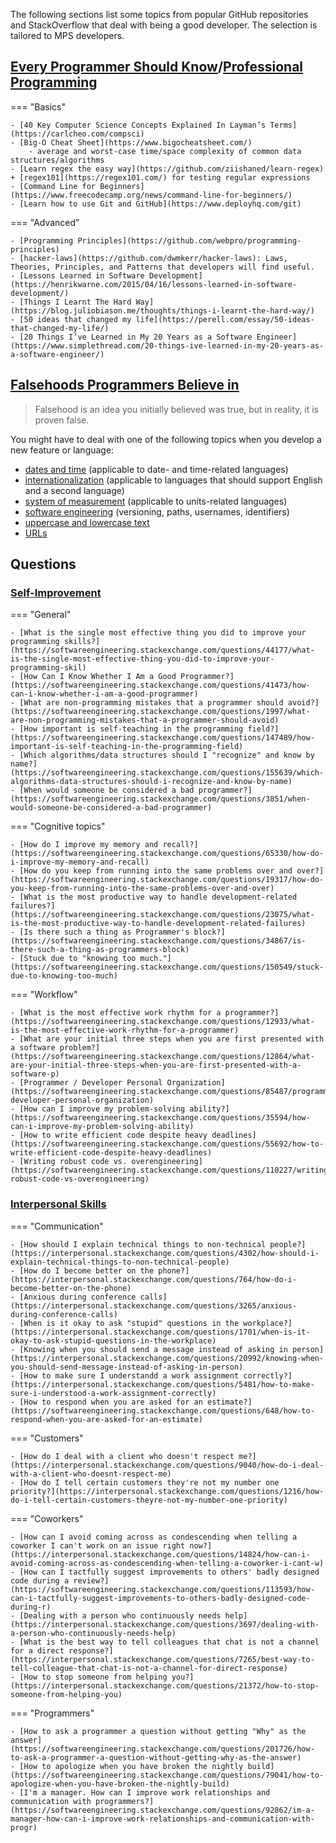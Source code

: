 The following sections list some topics from popular GitHub repositories and StackOverflow that deal with being a good developer.
The selection is tailored to MPS developers.

## [Every Programmer Should Know](https://github.com/mtdvio/every-programmer-should-know)/[Professional Programming](https://github.com/charlax/professional-programming)

=== "Basics"

    - [40 Key Computer Science Concepts Explained In Layman’s Terms](https://carlcheo.com/compsci)
    - [Big-O Cheat Sheet](https://www.bigocheatsheet.com/)
        - average and worst-case time/space complexity of common data structures/algorithms
    - [Learn regex the easy way](https://github.com/ziishaned/learn-regex) + [regex101](https://regex101.com/) for testing regular expressions
    - [Command Line for Beginners](https://www.freecodecamp.org/news/command-line-for-beginners/)
    - [Learn how to use Git and GitHub](https://www.deployhq.com/git)

=== "Advanced"

    - [Programming Principles](https://github.com/webpro/programming-principles)
    - [hacker-laws](https://github.com/dwmkerr/hacker-laws): Laws, Theories, Principles, and Patterns that developers will find useful.
    - [Lessons Learned in Software Development](https://henrikwarne.com/2015/04/16/lessons-learned-in-software-development/)
    - [Things I Learnt The Hard Way](https://blog.juliobiason.me/thoughts/things-i-learnt-the-hard-way/)
    - [50 ideas that changed my life](https://perell.com/essay/50-ideas-that-changed-my-life/)
    - [20 Things I’ve Learned in My 20 Years as a Software Engineer](https://www.simplethread.com/20-things-ive-learned-in-my-20-years-as-a-software-engineer/)

## [Falsehoods Programmers Believe in](https://github.com/kdeldycke/awesome-falsehood)

> Falsehood is an idea you initially believed was true, but in reality, it is proven false.

You might have to deal with one of the following topics when you develop a new feature or language:

- [dates and time](https://github.com/kdeldycke/awesome-falsehood#dates-and-time) (applicable to date- and time-related languages)
- [internationalization](https://github.com/kdeldycke/awesome-falsehood#internationalization) (applicable to languages that should support English and a second language)
- [system of measurement](https://www.stevemoser.org/posts/dev/falsehoods-programmers-believe-about-systems-of-measurement.html) (applicable to units-related languages)
- [software engineering](https://github.com/kdeldycke/awesome-falsehood#software-engineering) (versioning, paths, usernames, identifiers)
- [uppercase and lowercase text](https://www.b-list.org/weblog/2018/nov/26/case/)
- [URLs](https://www.netmeister.org/blog/urls.html)

## Questions

### [Self-Improvement](https://softwareengineering.stackexchange.com/questions/tagged/self-improvement)

=== "General"

    - [What is the single most effective thing you did to improve your programming skills?](https://softwareengineering.stackexchange.com/questions/44177/what-is-the-single-most-effective-thing-you-did-to-improve-your-programming-skil)
    - [How Can I Know Whether I Am a Good Programmer?](https://softwareengineering.stackexchange.com/questions/41473/how-can-i-know-whether-i-am-a-good-programmer)
    - [What are non-programming mistakes that a programmer should avoid?](https://softwareengineering.stackexchange.com/questions/1997/what-are-non-programming-mistakes-that-a-programmer-should-avoid)
    - [How important is self-teaching in the programming field?](https://softwareengineering.stackexchange.com/questions/147489/how-important-is-self-teaching-in-the-programming-field)
    - [Which algorithms/data structures should I "recognize" and know by name?](https://softwareengineering.stackexchange.com/questions/155639/which-algorithms-data-structures-should-i-recognize-and-know-by-name)
    - [When would someone be considered a bad programmer?](https://softwareengineering.stackexchange.com/questions/3851/when-would-someone-be-considered-a-bad-programmer)

=== "Cognitive topics"

    - [How do I improve my memory and recall?](https://softwareengineering.stackexchange.com/questions/65330/how-do-i-improve-my-memory-and-recall)
    - [How do you keep from running into the same problems over and over?](https://softwareengineering.stackexchange.com/questions/19317/how-do-you-keep-from-running-into-the-same-problems-over-and-over)
    - [What is the most productive way to handle development-related failures?](https://softwareengineering.stackexchange.com/questions/23075/what-is-the-most-productive-way-to-handle-development-related-failures)
    - [Is there such a thing as Programmer's block?](https://softwareengineering.stackexchange.com/questions/34867/is-there-such-a-thing-as-programmers-block)
    - [Stuck due to "knowing too much."](https://softwareengineering.stackexchange.com/questions/150549/stuck-due-to-knowing-too-much)

=== "Workflow"

    - [What is the most effective work rhythm for a programmer?](https://softwareengineering.stackexchange.com/questions/12933/what-is-the-most-effective-work-rhythm-for-a-programmer)
    - [What are your initial three steps when you are first presented with a software problem?](https://softwareengineering.stackexchange.com/questions/12864/what-are-your-initial-three-steps-when-you-are-first-presented-with-a-software-p)
    - [Programmer / Developer Personal Organization](https://softwareengineering.stackexchange.com/questions/85487/programmer-developer-personal-organization)
    - [How can I improve my problem-solving ability?](https://softwareengineering.stackexchange.com/questions/35594/how-can-i-improve-my-problem-solving-ability)
    - [How to write efficient code despite heavy deadlines](https://softwareengineering.stackexchange.com/questions/55692/how-to-write-efficient-code-despite-heavy-deadlines)
    - [Writing robust code vs. overengineering](https://softwareengineering.stackexchange.com/questions/110227/writing-robust-code-vs-overengineering)

### [Interpersonal Skills](https://interpersonal.stackexchange.com/questions?tab=Votes)

=== "Communication"

    - [How should I explain technical things to non-technical people?](https://interpersonal.stackexchange.com/questions/4302/how-should-i-explain-technical-things-to-non-technical-people)
    - [How do I become better on the phone?](https://interpersonal.stackexchange.com/questions/764/how-do-i-become-better-on-the-phone)
    - [Anxious during conference calls](https://interpersonal.stackexchange.com/questions/3265/anxious-during-conference-calls)
    - [When is it okay to ask "stupid" questions in the workplace?](https://interpersonal.stackexchange.com/questions/1701/when-is-it-okay-to-ask-stupid-questions-in-the-workplace)
    - [Knowing when you should send a message instead of asking in person](https://interpersonal.stackexchange.com/questions/20992/knowing-when-you-should-send-message-instead-of-asking-in-person)
    - [How to make sure I understandd a work assignment correctly?](https://interpersonal.stackexchange.com/questions/5481/how-to-make-sure-i-understood-a-work-assignment-correctly)
    - [How to respond when you are asked for an estimate?](https://softwareengineering.stackexchange.com/questions/648/how-to-respond-when-you-are-asked-for-an-estimate)

=== "Customers"

    - [How do I deal with a client who doesn't respect me?](https://interpersonal.stackexchange.com/questions/9040/how-do-i-deal-with-a-client-who-doesnt-respect-me)
    - [How do I tell certain customers they're not my number one priority?](https://interpersonal.stackexchange.com/questions/1216/how-do-i-tell-certain-customers-theyre-not-my-number-one-priority)

=== "Coworkers"

    - [How can I avoid coming across as condescending when telling a coworker I can't work on an issue right now?](https://interpersonal.stackexchange.com/questions/14824/how-can-i-avoid-coming-across-as-condescending-when-telling-a-coworker-i-cant-w)
    - [How can I tactfully suggest improvements to others' badly designed code during a review?](https://softwareengineering.stackexchange.com/questions/113593/how-can-i-tactfully-suggest-improvements-to-others-badly-designed-code-during-r)
    - [Dealing with a person who continuously needs help](https://interpersonal.stackexchange.com/questions/3697/dealing-with-a-person-who-continuously-needs-help)
    - [What is the best way to tell colleagues that chat is not a channel for a direct response?](https://interpersonal.stackexchange.com/questions/7265/best-way-to-tell-colleague-that-chat-is-not-a-channel-for-direct-response)
    - [How to stop someone from helping you?](https://interpersonal.stackexchange.com/questions/21372/how-to-stop-someone-from-helping-you)

=== "Programmers"

    - [How to ask a programmer a question without getting "Why" as the answer](https://softwareengineering.stackexchange.com/questions/201726/how-to-ask-a-programmer-a-question-without-getting-why-as-the-answer)
    - [How to apologize when you have broken the nightly build](https://softwareengineering.stackexchange.com/questions/79041/how-to-apologize-when-you-have-broken-the-nightly-build)
    - [I'm a manager. How can I improve work relationships and communication with programmers?](https://softwareengineering.stackexchange.com/questions/92862/im-a-manager-how-can-i-improve-work-relationships-and-communication-with-progr)









